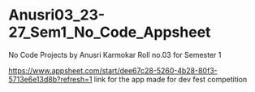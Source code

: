 # Anusri03_23-27_Sem1_No_Code_Appsheet
No Code Projects by Anusri Karmokar Roll no.03 for Semester 1


https://www.appsheet.com/start/dee67c28-5260-4b28-80f3-5713e6e13d8b?refresh=1
link for the app made for dev fest competition
